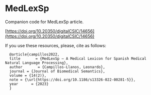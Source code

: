 # MedLexSp
Companion code for MedLexSp article.

[https://doi.org/10.20350/digitalCSIC/14656](https://doi.org/10.20350/digitalCSIC/14656)

If you use these resources, please, cite as follows:

```
  @article{campillos2022,   
  title       = {MedLexSp – A Medical Lexicon for Spanish Medical Natural Language Processing},  
  author       = {Campillos-Llanos, Leonardo},   
  journal = {Journal of Biomedical Semantics},
  volume = {14(2)},
  note = {\url{https://doi.org/10.1186/s13326-022-00281-5}},
  year      = {2023}
  }
```

